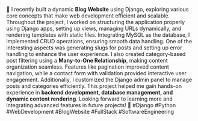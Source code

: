🚀 I recently built a dynamic **Blog Website** using Django, exploring various core concepts that make web development efficient and scalable. Throughout the project, I worked on structuring the application properly using Django apps, setting up views, managing URLs dynamically, and rendering templates with static files. Integrating MySQL as the database, I implemented CRUD operations, ensuring smooth data handling. One of the interesting aspects was generating slugs for posts and setting up error handling to enhance the user experience. I also created category-based post filtering using a **Many-to-One Relationship**, making content organization seamless. Features like pagination improved content navigation, while a contact form with validation provided interactive user engagement. Additionally, I customized the Django admin panel to manage posts and categories efficiently. This project helped me gain hands-on experience in **backend development, database management, and dynamic content rendering**. Looking forward to learning more and integrating advanced features in future projects! 🚀 #Django #Python #WebDevelopment #BlogWebsite #FullStack #SoftwareEngineering
